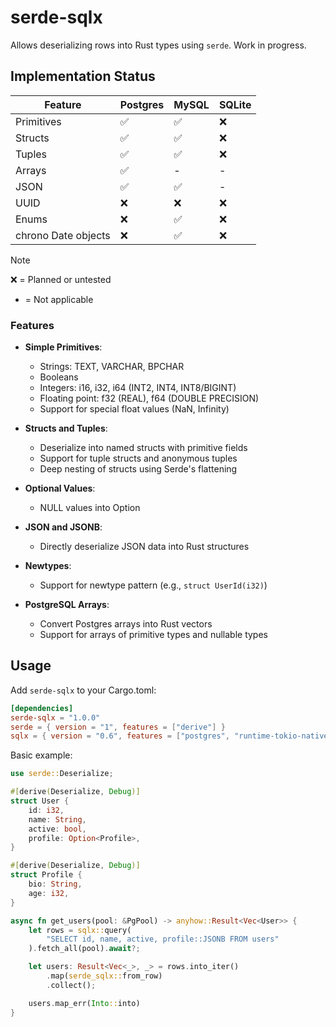 # serde-sqlx

Allows deserializing rows into Rust types using `serde`. Work in progress.

## Implementation Status

| Feature | Postgres | MySQL | SQLite |
| -------------- | --------------- | ------ | ----- |
| Primitives | ✅ | ✅ | ❌ |
| Structs | ✅ | ✅ | ❌ |
| Tuples | ✅ | ✅ | ❌ |
| Arrays | ✅ | - | - |
| JSON | ✅ | ✅ | - |
| UUID | ❌ | ❌ | ❌ |
| Enums | ❌ | ✅ | ❌ |
| chrono Date objects | ❌ | ✅ | ❌ |


> [!NOTE]
> ❌ = Planned or untested
> - = Not applicable

### Features

- **Simple Primitives**:
  - Strings: TEXT, VARCHAR, BPCHAR
  - Booleans
  - Integers: i16, i32, i64 (INT2, INT4, INT8/BIGINT)
  - Floating point: f32 (REAL), f64 (DOUBLE PRECISION)
  - Support for special float values (NaN, Infinity)

- **Structs and Tuples**:
  - Deserialize into named structs with primitive fields
  - Support for tuple structs and anonymous tuples
  - Deep nesting of structs using Serde's flattening

- **Optional Values**:
  - NULL values into Option<T>

- **JSON and JSONB**:
  - Directly deserialize JSON data into Rust structures

- **Newtypes**:
  - Support for newtype pattern (e.g., `struct UserId(i32)`)

- **PostgreSQL Arrays**:
  - Convert Postgres arrays into Rust vectors
  - Support for arrays of primitive types and nullable types

## Usage

Add `serde-sqlx` to your Cargo.toml:

```toml
[dependencies]
serde-sqlx = "1.0.0"
serde = { version = "1", features = ["derive"] }
sqlx = { version = "0.6", features = ["postgres", "runtime-tokio-native-tls"] }
```

Basic example:

```rust
use serde::Deserialize;

#[derive(Deserialize, Debug)]
struct User {
    id: i32,
    name: String,
    active: bool,
    profile: Option<Profile>,
}

#[derive(Deserialize, Debug)]
struct Profile {
    bio: String,
    age: i32,
}

async fn get_users(pool: &PgPool) -> anyhow::Result<Vec<User>> {
    let rows = sqlx::query(
        "SELECT id, name, active, profile::JSONB FROM users"
    ).fetch_all(pool).await?;

    let users: Result<Vec<_>, _> = rows.into_iter()
        .map(serde_sqlx::from_row)
        .collect();

    users.map_err(Into::into)
}
```

